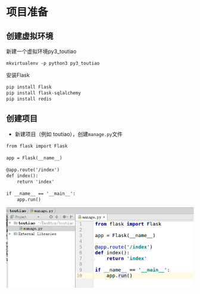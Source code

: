 # 项目准备

## 创建虚拟环境

新建一个虚拟环境py3\_toutiao

```
mkvirtualenv -p python3 py3_toutiao
```

安装Flask

```
pip install Flask
pip install flask-sqlalchemy
pip install redis
```

## 创建项目

* 新建项目（例如 toutiao），创建`manage.py`文件

```
from flask import Flask

app = Flask(__name__)

@app.route('/index')
def index():
    return 'index'

if __name__ == '__main__':
    app.run()
```

![](/assets/创建项目.png)

